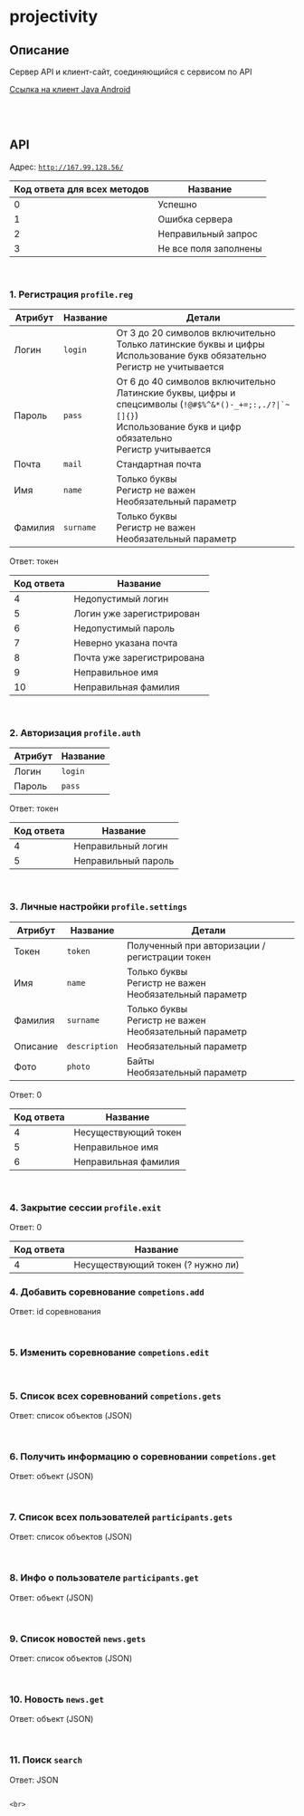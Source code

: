 # projectivity

## Описание
Сервер API и клиент-сайт, соединяющийся с сервисом по API

[Ссылка на клиент Java Android](https://github.com/TyurinI/Projectivity)

<br><br>

## API
Адрес: [``` http://167.99.128.56/ ```](http://167.99.128.56/)

Код ответа для всех методов | Название
---|---
0 | Успешно
1 | Ошибка сервера
2 | Неправильный запрос
3 | Не все поля заполнены

<br>

### 1. Регистрация ``` profile.reg ```
Атрибут | Название | Детали
---|---|---
Логин | ``` login ``` | От 3 до 20 символов включительно<br>Только латинские буквы и цифры<br>Использование букв обязательно<br>Регистр не учитывается
Пароль | ``` pass ``` | От 6 до 40 символов включительно<br>Латинские буквы, цифры и спецсимволы (``` !@#$%^&*()-_+=;:,./?\|`~[]{} ```)<br>Использование букв и цифр обязательно<br>Регистр учитывается
Почта | ``` mail ``` | Стандартная почта
Имя | ``` name ``` | Только буквы<br>Регистр не важен<br>Необязательный параметр
Фамилия | ``` surname ``` | Только буквы<br>Регистр не важен<br>Необязательный параметр

Ответ: токен

Код ответа | Название
---|---
4 | Недопустимый логин
5 | Логин уже зарегистрирован
6 | Недопустимый пароль
7 | Неверно указана почта
8 | Почта уже зарегистрирована
9 | Неправильное имя
10 | Неправильная фамилия

<br>

### 2. Авторизация ``` profile.auth ```
Атрибут | Название
---|---
Логин | ``` login ``` 
Пароль | ``` pass ```

Ответ: токен

Код ответа | Название
---|---
4 | Неправильный логин
5 | Неправильный пароль

<br>

### 3. Личные настройки ``` profile.settings ```
Атрибут | Название | Детали
---|---|---
Токен | ``` token ``` | Полученный при авторизации / регистрации токен
Имя | ``` name ``` | Только буквы<br>Регистр не важен<br>Необязательный параметр
Фамилия | ``` surname ``` | Только буквы<br>Регистр не важен<br>Необязательный параметр
Описание | ``` description ``` | Необязательный параметр
Фото | ``` photo ``` | Байты<br>Необязательный параметр

Ответ: 0

Код ответа | Название
---|---
4 | Несуществующий токен
5 | Неправильное имя
6 | Неправильная фамилия

<br>

### 4. Закрытие сессии ``` profile.exit ```
Ответ: 0

Код ответа | Название
---|---
4 | Несуществующий токен (? нужно ли)

### 4. Добавить соревнование ``` competions.add ```
Ответ: id соревнования

<br>

### 5. Изменить соревнование ``` competions.edit ```

<br>

### 5. Список всех соревнований ``` competions.gets ```
Ответ: список объектов (JSON)

<br>

### 6. Получить информацию о соревновании ``` competions.get ```
Ответ: объект (JSON)

<br>

### 7. Список всех пользователей ``` participants.gets ```
Ответ: список объектов (JSON)

<br>

### 8. Инфо о пользователе ``` participants.get ```
Ответ: объект (JSON)

<br>

### 9. Список новостей ``` news.gets ```
Ответ: список объектов (JSON)

<br>

### 10. Новость ``` news.get ```
Ответ: объект (JSON)

<br>

### 11. Поиск ``` search ```
Ответ: JSON
``` {'competions': список, 'users': список, 'news': список}

<br>
